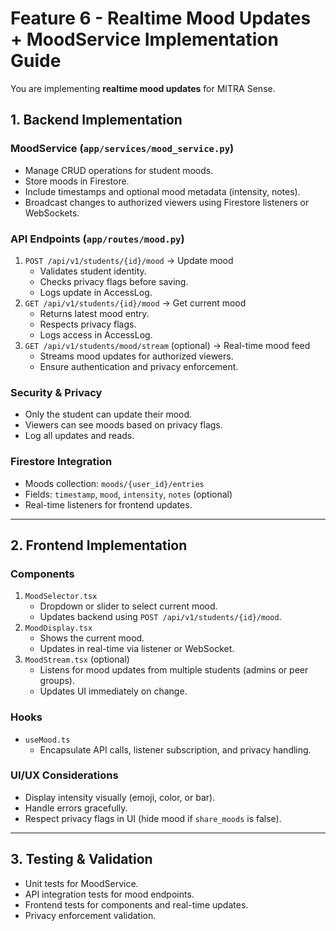 
# Feature 6 - Realtime Mood Updates + MoodService Implementation Guide

You are implementing **realtime mood updates** for MITRA Sense.

## 1. Backend Implementation

### MoodService (`app/services/mood_service.py`)
- Manage CRUD operations for student moods.
- Store moods in Firestore.
- Include timestamps and optional mood metadata (intensity, notes).
- Broadcast changes to authorized viewers using Firestore listeners or WebSockets.

### API Endpoints (`app/routes/mood.py`)
1. `POST /api/v1/students/{id}/mood` → Update mood
   - Validates student identity.
   - Checks privacy flags before saving.
   - Logs update in AccessLog.
2. `GET /api/v1/students/{id}/mood` → Get current mood
   - Returns latest mood entry.
   - Respects privacy flags.
   - Logs access in AccessLog.
3. `GET /api/v1/students/mood/stream` (optional) → Real-time mood feed
   - Streams mood updates for authorized viewers.
   - Ensure authentication and privacy enforcement.

### Security & Privacy
- Only the student can update their mood.
- Viewers can see moods based on privacy flags.
- Log all updates and reads.

### Firestore Integration
- Moods collection: `moods/{user_id}/entries`
- Fields: `timestamp`, `mood`, `intensity`, `notes` (optional)
- Real-time listeners for frontend updates.

---

## 2. Frontend Implementation

### Components
1. `MoodSelector.tsx`  
   - Dropdown or slider to select current mood.
   - Updates backend using `POST /api/v1/students/{id}/mood`.
2. `MoodDisplay.tsx`  
   - Shows the current mood.
   - Updates in real-time via listener or WebSocket.
3. `MoodStream.tsx` (optional)  
   - Listens for mood updates from multiple students (admins or peer groups).
   - Updates UI immediately on change.

### Hooks
- `useMood.ts`  
  - Encapsulate API calls, listener subscription, and privacy handling.

### UI/UX Considerations
- Display intensity visually (emoji, color, or bar).
- Handle errors gracefully.
- Respect privacy flags in UI (hide mood if `share_moods` is false).

---

## 3. Testing & Validation

- Unit tests for MoodService.
- API integration tests for mood endpoints.
- Frontend tests for components and real-time updates.
- Privacy enforcement validation.
